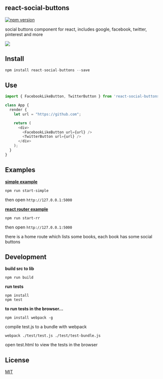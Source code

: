 ## react-social-buttons

[![npm version](https://badge.fury.io/js/react-social-buttons.svg)](https://badge.fury.io/js/react-social-buttons)

social buttons component for react, includes google, facebook, twitter, pinterest and more

![](https://raw.githubusercontent.com/StevenIseki/react-social-buttons/master/examples/screenshot.png)

## Install

``` js
npm install react-social-buttons --save
```

## Use

``` js
import { FacebookLikeButton, TwitterButton } from 'react-social-buttons';

class App {
  render {
    let url = "https://github.com";

    return (
      <div>
        <FacebookLikeButton url={url} />
        <TwitterButton url={url} />
      </div>
    );
  }
}
```
## Examples

**[simple example](https://github.com/StevenIseki/react-social-buttons/tree/master/examples/simple)**

    npm run start-simple

then open `http://127.0.0.1:5000`

**[react router example](https://github.com/StevenIseki/react-social-buttons/tree/master/examples/react-router)**

    npm run start-rr

then open `http://127.0.0.1:5000`

there is a home route which lists some books, each book has some social buttons

## Development

**build src to lib**

    npm run build

**run tests**

    npm install
    npm test

**to run tests in the browser...**

`npm install webpack -g`

compile test.js to a bundle with webpack

	webpack ./test/test.js ./test/test-bundle.js

open test.html to view the tests in the browser

## License

[MIT](http://isekivacenz.mit-license.org/)